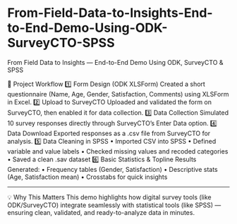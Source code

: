 # From-Field-Data-to-Insights-End-to-End-Demo-Using-ODK-SurveyCTO-SPSS
From Field Data to Insights — End-to-End Demo Using ODK, SurveyCTO &amp; SPSS

🧩 Project Workflow
1️⃣ Form Design (ODK XLSForm)
Created a short questionnaire (Name, Age, Gender, Satisfaction, Comments) using XLSForm in Excel.
2️⃣ Upload to SurveyCTO
Uploaded and validated the form on SurveyCTO, then enabled it for data collection.
3️⃣ Data Collection
Simulated 10 survey responses directly through SurveyCTO’s Enter Data option.
4️⃣ Data Download
Exported responses as a .csv file from SurveyCTO for analysis.
5️⃣ Data Cleaning in SPSS
•	Imported CSV into SPSS
•	Defined variable and value labels
•	Checked missing values and recoded categories
•	Saved a clean .sav dataset
6️⃣ Basic Statistics & Topline Results
Generated:
•	Frequency tables (Gender, Satisfaction)
•	Descriptive stats (Age, Satisfaction mean)
•	Crosstabs for quick insights
________________________________________
💡 Why This Matters
This demo highlights how digital survey tools (like ODK/SurveyCTO) integrate seamlessly with statistical tools (like SPSS) — ensuring clean, validated, and ready-to-analyze data in minutes.

